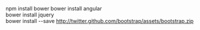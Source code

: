 
npm install bower
bower install angular                                                                                                                                                         
bower install jquery                                                                                                                                                          
bower install --save http://twitter.github.com/bootstrap/assets/bootstrap.zip 